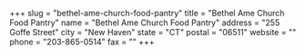 +++
slug = "bethel-ame-church-food-pantry"
title = "Bethel Ame Church Food Pantry"
name = "Bethel Ame Church Food Pantry"
address = "255 Goffe Street"
city = "New Haven"
state = "CT"
postal = "06511"
website = ""
phone = "203-865-0514"
fax = ""
+++
